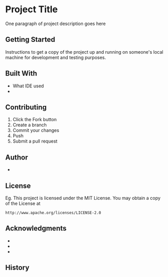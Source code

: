 # Project Title

One paragraph of project description goes here

## Getting Started

Instructions to get a copy of the project up and running on someone's local machine for development and testing purposes.

## Built With

* What IDE used
* 

## Contributing
1. Click the Fork button
2. Create a branch
3. Commit your changes
4. Push 
5. Submit a pull request

## Author

* 

## License

Eg. This project is licensed under the MIT License. You may obtain a copy of the License at

    http://www.apache.org/licenses/LICENSE-2.0

## Acknowledgments

* 
* 
* 

## History


